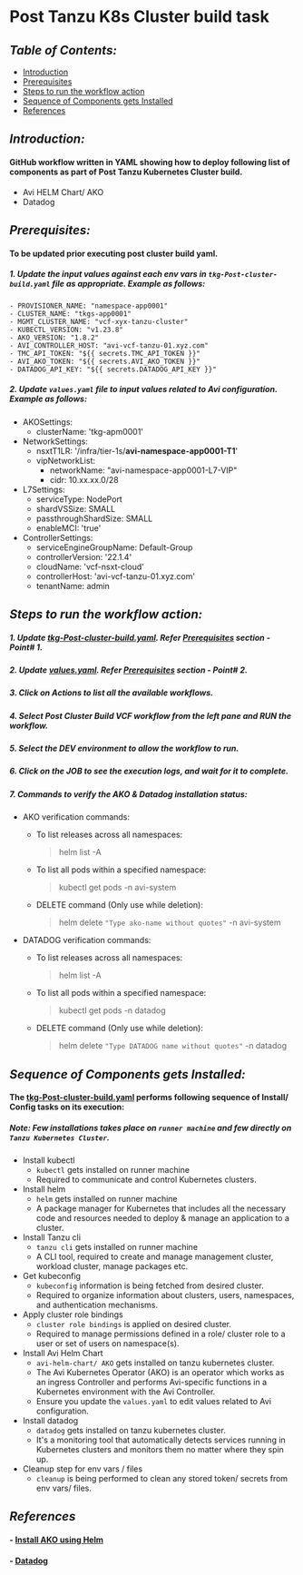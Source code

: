 # **Post Tanzu K8s Cluster build task**

## **_Table of Contents:_**
- [Introduction](#introduction)
- [Prerequisites](#prerequisites)
- [Steps to run the workflow action](#steps-to-run-the-workflow-action)
- [Sequence of Components gets Installed](#sequence-of-components-gets-installed)
- [References](#references)

## **_Introduction:_**

#### GitHub workflow written in YAML showing how to deploy following list of components as part of Post Tanzu Kubernetes Cluster build.

- Avi HELM Chart/ AKO
- Datadog

## **_Prerequisites:_**

#### To be updated prior executing post cluster build yaml.

##### 1. Update the input values against each env vars in `tkg-Post-cluster-build.yaml` file as appropriate. Example as follows:
    - PROVISIONER_NAME: "namespace-app0001"
    - CLUSTER_NAME: "tkgs-app0001"
    - MGMT_CLUSTER_NAME: "vcf-xyx-tanzu-cluster"
    - KUBECTL_VERSION: "v1.23.8"
    - AKO_VERSION: "1.8.2"
    - AVI_CONTROLLER_HOST: "avi-vcf-tanzu-01.xyz.com"
    - TMC_API_TOKEN: "${{ secrets.TMC_API_TOKEN }}"    
    - AVI_AKO_TOKEN: "${{ secrets.AVI_AKO_TOKEN }}"      
    - DATADOG_API_KEY: "${{ secrets.DATADOG_API_KEY }}"

##### 2. Update `values.yaml` file to input values related to Avi configuration. Example as follows:
  - AKOSettings:
    - clusterName: 'tkg-apm0001'
  - NetworkSettings:
    - nsxtT1LR: '/infra/tier-1s/**avi-namespace-app0001-T1**'
    - vipNetworkList:
      - networkName: "avi-namespace-app0001-L7-VIP"
      - cidr: 10.xx.xx.0/28
  - L7Settings:
    - serviceType: NodePort
    - shardVSSize: SMALL
    - passthroughShardSize: SMALL
    - enableMCI: 'true'
  - ControllerSettings:
    - serviceEngineGroupName: Default-Group
    - controllerVersion: '22.1.4'
    - cloudName: 'vcf-nsxt-cloud'
    - controllerHost: 'avi-vcf-tanzu-01.xyz.com'
    - tenantName: admin

## **_Steps to run the workflow action:_**

##### 1. Update [tkg-Post-cluster-build.yaml](https://github.com/XYZ-Staging/DIGITS-DevOpsHub-tkgs-Infra/blob/feature-branch/.github/workflows/tkg-Post-cluster-build.yaml). Refer [Prerequisites](#prerequisites) section - Point# 1.

##### 2. Update [values.yaml](https://github.com/XYZ-Staging/DIGITS-DevOpsHub-tkgs-Infra/blob/feature-branch/terraform/cluster-build/values.yaml). Refer [Prerequisites](#prerequisites) section - Point# 2.
##### 3. Click on **Actions** to list all the available workflows.
##### 4. Select **Post Cluster Build VCF** workflow from the left pane and **RUN** the workflow.
##### 5. Select the **DEV** environment to allow the workflow to run.
##### 6. Click on the JOB to see the execution logs, and wait for it to complete.
##### 7. Commands to verify the AKO & Datadog installation status:
   - AKO verification commands:
        - To list releases across all namespaces:
          > helm list -A
        - To list all pods within a specified namespace:
          > kubectl get pods -n avi-system
        - DELETE command (Only use while deletion):
          > helm delete `"Type ako-name without quotes"` -n avi-system

   -  DATADOG verification commands:
        - To list releases across all namespaces:
          > helm list -A
        - To list all pods within a specified namespace:
          > kubectl get pods -n datadog
        - DELETE command (Only use while deletion):
          > helm delete `"Type DATADOG name without quotes"` -n datadog

## **_Sequence of Components gets Installed:_**

#### The [tkg-Post-cluster-build.yaml](https://github.com/XYZ-Staging/DIGITS-DevOpsHub-tkgs-Infra/blob/feature-branch/.github/workflows/tkg-Post-cluster-build.yaml) performs following sequence of Install/ Config tasks on its execution:

##### Note: Few installations takes place on `runner machine` and few directly on `Tanzu Kubernetes Cluster`.

- Install kubectl
  - `kubectl` gets installed on runner machine 
  - Required to communicate and control Kubernetes clusters.
- Install helm
  - `helm` gets installed on runner machine
  - A package manager for Kubernetes that includes all the necessary code and resources needed to deploy & manage an application to a cluster.
- Install Tanzu cli
  - `tanzu cli` gets installed on runner machine
  - A CLI tool, required to create and manage management cluster, workload cluster, manage packages etc.
- Get kubeconfig
  - `kubeconfig` information is being fetched from desired cluster.
  - Required to organize information about clusters, users, namespaces, and authentication mechanisms.
- Apply cluster role bindings
  - `cluster role bindings` is applied on desired cluster.
  - Required to manage permissions defined in a role/ cluster role to a user or set of users on namespace(s).
- Install Avi Helm Chart
  - `avi-helm-chart/ AKO` gets installed on tanzu kubernetes cluster.
  - The Avi Kubernetes Operator (AKO) is an operator which works as an ingress Controller and performs Avi-specific functions in a Kubernetes environment with the Avi Controller.
  - Ensure you update the `values.yaml` to edit values related to Avi configuration.
- Install datadog
  - `datadog` gets installed on tanzu kubernetes cluster.
  - It's a monitoring tool that automatically detects services running in Kubernetes clusters and monitors them no matter where they spin up.
- Cleanup step for env vars / files
  - `cleanup` is being performed to clean any stored token/ secrets from env vars/ files.

## **_References_**

#### - [Install AKO using Helm](https://github.com/akshayhavile/load-balancer-and-ingress-services-for-kubernetes/blob/af5c2bb57fa758c58bf1c22263ae545c36ac18bd/docs/install/helm.md)
#### - [Datadog](https://github.com/DataDog/helm-charts/blob/main/charts/datadog/README.md)
